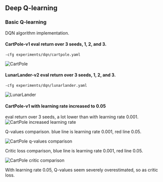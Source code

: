 
## Deep Q-learning

### Basic Q-learning
DQN algorithm implementation.

#### CartPole-v1 eval return over 3 seeds, 1, 2, and 3.
`-cfg experiments/dqn/cartpole.yaml`

![CartPole](https://github.com/wuwowuyi/Berkeley-CS285-Deep-Reinforcement-Learning/blob/learning/hw3/result_plots/cartpole.png)

#### LunarLander-v2 eval return over 3 seeds, 1, 2, and 3.
`-cfg experiments/dqn/lunarlander.yaml`

![LunarLander](https://github.com/wuwowuyi/Berkeley-CS285-Deep-Reinforcement-Learning/blob/learning/hw3/result_plots/lunarlander.png)

#### CartPole-v1 with learning rate increased to 0.05
eval return over 3 seeds, a lot lower than with learning rate 0.001.
![CartPole increased learning rate](https://github.com/wuwowuyi/Berkeley-CS285-Deep-Reinforcement-Learning/blob/learning/hw3/result_plots/cartpole-lr.png)

Q-values comparison. blue line is learning rate 0.001, red line 0.05.

![CartPole q-values comparison](https://github.com/wuwowuyi/Berkeley-CS285-Deep-Reinforcement-Learning/blob/learning/hw3/result_plots/cartpole-qvalues.png)

Critic loss comparison, blue line is learning rate 0.001, red line 0.05.

![CartPole critic comparison](https://github.com/wuwowuyi/Berkeley-CS285-Deep-Reinforcement-Learning/blob/learning/hw3/result_plots/cartpole-critic.png)

With learning rate 0.05, Q-values seem severely overestimated, so as critic loss.

